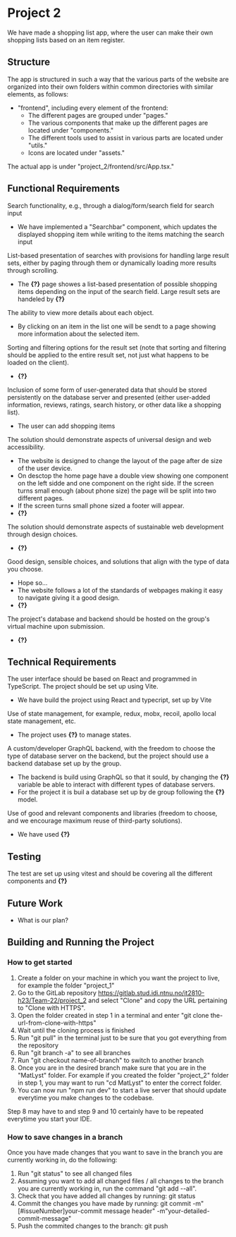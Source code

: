 # Project 2
We have made a shopping list app, where the user can make their own shopping lists based on an item register.

## Structure
The app is structured in such a way that the various parts of the website are organized into their own folders within common directories with similar elements, as follows:
* "frontend", including every element of the frontend:
    - The different pages are grouped under "pages."
    - The various components that make up the different pages are located under "components."
    - The different tools used to assist in various parts are located under "utils."
    - Icons are located under "assets."

The actual app is under "project_2/frontend/src/App.tsx."

## Functional Requirements
Search functionality, e.g., through a dialog/form/search field for search input
* We have implemented a "Searchbar" component, which updates the displayed shopping item while writing to the items matching the search input

List-based presentation of searches with provisions for handling large result sets, either by paging through them or dynamically loading more results through scrolling.
* The **{?}** page showes a list-based presentation of possible shopping items depending on the input of the search field. Large result sets are handeled by **{?}**

The ability to view more details about each object.
* By clicking on an item in the list one will be sendt to a page showing more information about the selected item. 

Sorting and filtering options for the result set (note that sorting and filtering should be applied to the entire result set, not just what happens to be loaded on the client).
* **{?}**

Inclusion of some form of user-generated data that should be stored persistently on the database server and presented (either user-added information, reviews, ratings, search history, or other data like a shopping list). 
* The user can add shopping items

The solution should demonstrate aspects of universal design and web accessibility.
* The website is designed to change the layout of the page after de size of the user device. 
* On desctop the home page have a double view showing one component on the left sidde and one component on the right side. If the screen turns small enough (about phone size) the page will be split into two different pages.
* If the screen turns small phone sized a footer will appear.
* **{?}** 

The solution should demonstrate aspects of sustainable web development through design choices.
* **{?}**

Good design, sensible choices, and solutions that align with the type of data you choose.
* Hope so...
* The website follows a lot of the standards of webpages making it easy to navigate giving it a good design.
* **{?}**

The project's database and backend should be hosted on the group's virtual machine upon submission.
* **{?}**

## Technical Requirements
The user interface should be based on React and programmed in TypeScript. The project should be set up using Vite.
* We have build the project using React and typecript, set up by Vite

Use of state management, for example, redux, mobx, recoil, apollo local state management, etc.
* The project uses **{?}** to manage states.

A custom/developer GraphQL backend, with the freedom to choose the type of database server on the backend, but the project should use a backend database set up by the group.
* The backend is build using GraphQL so that it sould, by changing the **{?}** variable be able to interact with different types of database servers.
* For the project it is buil a database set up by de group following the **{?}** model. 

Use of good and relevant components and libraries (freedom to choose, and we encourage maximum reuse of third-party solutions).
* We have used **{?}**

## Testing
The test are set up using vitest and should be covering all the different components and **{?}**

## Future Work
- What is our plan?

## Building and Running the Project
### How to get started
1. Create a folder on your machine in which you want the project to live, for example the folder "project_1"
2. Go to the GitLab repository https://gitlab.stud.idi.ntnu.no/it2810-h23/Team-22/project_2 and select "Clone" and copy the URL pertaining to "Clone with HTTPS".
3. Open the folder created in step 1 in a terminal and enter "git clone the-url-from-clone-with-https"
4. Wait until the cloning process is finished
5. Run "git pull" in the terminal just to be sure that you got everything from the repository
6. Run "git branch -a" to see all branches
7. Run "git checkout name-of-branch" to switch to another branch
8. Once you are in the desired branch make sure that you are in the "MatLyst" folder. For example if you created the folder "project_2" folder in step 1, you may want to run "cd MatLyst" to enter the correct folder.
9. You can now run "npm run dev" to start a live server that should update everytime you make changes to the codebase.

Step 8 may  have to and step 9 and 10 certainly  have to be repeated everytime you start your IDE. 

### How to save changes in a branch
Once you have made changes that you want to save in the branch you are currently working in, do the following:
1. Run "git status" to see all changed files
2. Assuming you want to add all changed files / all changes to the branch you are currently working in, run the command "git add --all".
5. Check that you have added all changes by running: git status
4. Commit the changes you have made by running: git commit -m"[#issueNumber]your-commit message header" -m"your-detailed-commit-message"
5. Push the commited changes to the branch: git push